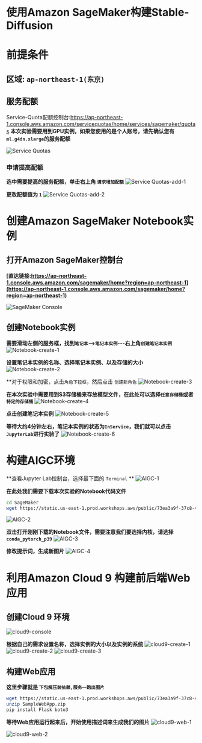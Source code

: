 # 使用Amazon SageMaker构建Stable-Diffusion

# 前提条件

## 区域: `ap-northeast-1(东京)`

## 服务配额
Service-Quota配额控制台:https://ap-northeast-1.console.aws.amazon.com/servicequotas/home/services/sagemaker/quotas
**本次实验需要用到GPU实例，如果您使用的是个人账号，请先确认您有`ml.g4dn.xlarge`的服务配额**

![Service Quotas](https://github.com/flying1574/Amazon-SageMaker-Hands-on/blob/main/images/service%20quotas.png?raw=true)

### **申请提高配额**
**选中需要提高的服务配额，单击右上角 `请求增加配额`**
![Service Quotas-add-1](https://github.com/flying1574/Amazon-SageMaker-Hands-on/blob/main/images/apply-add-1.png?raw=true)

**更改配额值为 `1`**
![Service Quotas-add-2](https://github.com/flying1574/Amazon-SageMaker-Hands-on/blob/main/images/apply-add-2.png?raw=true)

# 创建Amazon SageMaker Notebook实例

## 打开Amazon SageMaker控制台
**[直达链接:https://ap-northeast-1.console.aws.amazon.com/sagemaker/home?region=ap-northeast-1](https://ap-northeast-1.console.aws.amazon.com/sagemaker/home?region=ap-northeast-1)**

![SageMaker Console](https://github.com/flying1574/Amazon-SageMaker-Hands-on/blob/main/images/SageMaker%20Console.png?raw=true)

## 创建Notebook实例

**需要滑动左侧的服务框，找到`笔记本`-->`笔记本实例`---右上角`创建笔记本实例`**
![Notebook-create-1](https://github.com/flying1574/Amazon-SageMaker-Hands-on/blob/main/images/notebook-create-1.png?raw=true)

**设置笔记本实例的名称、选择笔记本实例、以及存储的大小**
![Notebook-create-2](https://github.com/flying1574/Amazon-SageMaker-Hands-on/blob/main/images/notebook-create-2.png?raw=true)

**对于权限和加密，点击`角色下拉框`，然后点击 `创建新角色`
![Notebook-create-3](https://github.com/flying1574/Amazon-SageMaker-Hands-on/blob/main/images/notebook-create-3.png?raw=true)

**在本次实验中需要用到S3存储桶来存放模型文件，在此处可以选择`任意存储桶`或者`特定的存储桶`**
![Notebook-create-4](https://github.com/flying1574/Amazon-SageMaker-Hands-on/blob/main/images/notebook-create-4.png?raw=true)

**点击创建笔记本实例**
![Notebook-create-5](https://github.com/flying1574/Amazon-SageMaker-Hands-on/blob/main/images/notebook-create-5.png?raw=true)

**等待大约4分钟左右，笔记本实例的状态为`InService`，我们就可以点击`JupyterLab`进行实验了**
![Notebook-create-6](https://github.com/flying1574/Amazon-SageMaker-Hands-on/blob/main/images/notebook-create-6.png?raw=true)


# 构建AIGC环境

**查看Jupyter Lab控制台，选择最下面的 `Terminal` **
![AIGC-1](https://github.com/flying1574/Amazon-SageMaker-Hands-on/blob/main/images/AIGC-1.png?raw=true)

**在此处我们需要下载本次实验的Notebook代码文件**
```bash
cd SageMaker
wget https://static.us-east-1.prod.workshops.aws/public/73ea3a9f-37c8-4d01-ae4e-07cf6313adac/static/code/notebook-stable-diffusion-ssh-inference.ipynb
```
![AIGC-2](https://github.com/flying1574/Amazon-SageMaker-Hands-on/blob/main/images/AIGC-2.png?raw=true)

**双击打开刚刚下载的Notebook文件，需要注意我们要选择内核，请选择`conda_pytorch_p39`**
![AIGC-3](https://github.com/flying1574/Amazon-SageMaker-Hands-on/blob/main/images/AIGC-3.png?raw=true)

**修改提示词，生成新图片**
![AIGC-4](https://github.com/flying1574/Amazon-SageMaker-Hands-on/blob/main/images/AIGC-4.png?raw=true)


# 利用Amazon Cloud 9 构建前后端Web应用

## 创建Cloud 9 环境

![cloud9-console](https://github.com/flying1574/Amazon-SageMaker-Hands-on/blob/main/images/Cloud9-console.png?raw=true)

**根据自己的需求设置名称，选择实例的大小以及实例的系统**
![cloud9-create-1](https://github.com/flying1574/Amazon-SageMaker-Hands-on/blob/main/images/Cloud9-create-1.png?raw=true)
![cloud9-create-2](https://github.com/flying1574/Amazon-SageMaker-Hands-on/blob/main/images/Cloud9-create-2.png?raw=true)
![cloud9-create-3](https://github.com/flying1574/Amazon-SageMaker-Hands-on/blob/main/images/Cloud9-create-3.png?raw=true)


## 构建Web应用

**这里步骤就是 `下包解压装依赖,服务一跑出图片`**
```bash
wget https://static.us-east-1.prod.workshops.aws/public/73ea3a9f-37c8-4d01-ae4e-07cf6313adac/static/code/SampleWebApp.zip
unzip SampleWebApp.zip
pip install Flask boto3
```

**等待Web应用运行起来后，开始使用描述词来生成我们的图片**
![cloud9-web-1](https://github.com/flying1574/Amazon-SageMaker-Hands-on/blob/main/images/cloud9-web-1.png?raw=true)

![cloud9-web-2](https://github.com/flying1574/Amazon-SageMaker-Hands-on/blob/main/images/cloud9-web-2.png?raw=true)




